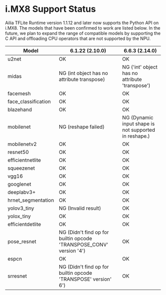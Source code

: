 # i.MX8 Support Status

Ailia TFLite Runtime version 1.1.12 and later now supports the Python API on i.MX8. The models that have been confirmed to work are listed below. In the future, we plan to expand the range of compatible models by supporting the C API and offloading CPU operators that are not supported by the NPU.

|Model|6.1.22 (2.10.0)|6.6.3 (2.14.0)|
|-----|-----|-----|
|u2net|OK|OK|
|midas|NG (int object has no attribute transpose)|NG ('int' object has no attribute 'transpose')|
|facemesh|OK|OK|
|face_classification|OK|OK|
|blazehand|OK|OK|
|mobilenet|NG (reshape failed)|NG (Dynamic input shape is not supported in reshape.)|
|mobilenetv2|OK|OK|
|resnet50|OK|OK|
|efficientnetlite|OK|OK|
|squeezenet|OK|OK|
|vgg16|OK|OK|
|googlenet|OK|OK|
|deeplabv3+|OK|OK|
|hrnet_segmentation|OK|OK|
|yolov3_tiny|NG (Invalid result)|OK|
|yolox_tiny|OK|OK|
|efficientdetlite|OK|OK|
|pose_resnet|NG (Didn't find op for builtin opcode 'TRANSPOSE_CONV' version '4')|OK|
|espcn|OK|OK|
|srresnet|NG (Didn't find op for builtin opcode 'TRANSPOSE' version' 6')|OK|
